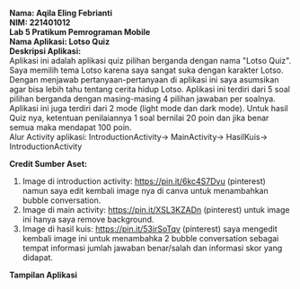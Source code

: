 **Nama: Aqila Eling Febrianti** <br>
**NIM: 221401012** <br>
**Lab 5 Pratikum Pemrograman Mobile** <br>
**Nama Aplikasi: Lotso Quiz** <br>
**Deskripsi Aplikasi:** <br>
Aplikasi ini adalah aplikasi quiz pilihan berganda dengan nama "Lotso Quiz". Saya memilih tema Lotso karena saya sangat suka dengan karakter Lotso. Dengan menjawab pertanyaan-pertanyaan di aplikasi ini saya asumsikan agar bisa lebih tahu tentang cerita hidup Lotso. Aplikasi ini terdiri dari 5 soal pilihan berganda dengan masing-masing 4 pilihan jawaban per soalnya. Aplikasi ini juga terdiri dari 2 mode (light mode dan dark mode). Untuk hasil Quiz nya, ketentuan penilaiannya 1 soal bernilai 20 poin dan jika benar semua maka mendapat 100 poin. <br>
Alur Activity aplikasi: IntroductionActivity-> MainActivity-> HasilKuis-> IntroductionActivity

**Credit Sumber Aset:**
1. Image di introduction activity: https://pin.it/6kc4S7Dvu (pinterest) namun saya edit kembali image nya di canva untuk menambahkan bubble conversation.
2. Image di main activity: https://pin.it/XSL3KZADn (pinterest) untuk image ini hanya saya remove background.
3. Image di hasil kuis: https://pin.it/53irSoTqv (pinterest) saya mengedit kembali image ini untuk menambahka 2 bubble conversation sebagai tempat informasi jumlah jawaban benar/salah dan informasi skor yang didapat.

**Tampilan Aplikasi**

